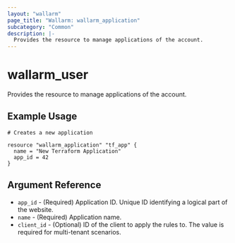 ```yaml
---
layout: "wallarm"
page_title: "Wallarm: wallarm_application"
subcategory: "Common"
description: |-
  Provides the resource to manage applications of the account.
---
```


# wallarm_user

Provides the resource to manage applications of the account.

## Example Usage

```hcl
# Creates a new application

resource "wallarm_application" "tf_app" {
  name = "New Terraform Application"
  app_id = 42
}
```

## Argument Reference

* `app_id` - (Required) Application ID. Unique ID identifying a logical part of the website.
* `name` - (Required) Application name.
* `client_id` - (Optional) ID of the client to apply the rules to. The value is required for multi-tenant scenarios.
